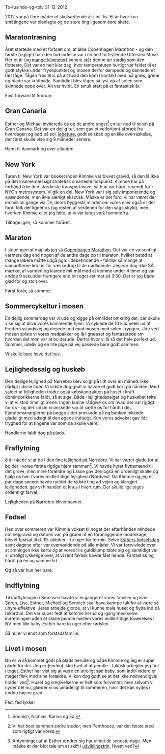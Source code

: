 To-tusinde-og-tolv
31-12-2012

2012 var på flere måder et skelsættende år i mit liv. Et år hvor kun småtingene var planlagte og de store ting ligesom bare skete. 

## Maratontræning ##
Året startede med et fortsæt om, at løbe Copenhagen Marathon - og den første (rigtige) tur i den forbindelse var i en helt fortryllende Utterslev Mose. Her et år (og [mange kilometer][km]) senere står denne tur stadig som den flotteste. Det var en helt klar dag, hvor temperaturen hurtigt var faldet til et godt stykke under frysepunktet og mosen derfor dampede og dannede et tæt tåge. Tågen frøs til is på alt hvad den kom i kontakt med, så græs, grene og blade var kridhvide. Samtidigt blev tågen så lyst op af solen som skinnede oppe over. Alt var hvidt. En smuk start på et fantastisk år. 

Fast forward til februar.

## Gran Canaria ##
Esther og Michael inviterede os og de andre unger[^1] en tur ned til solen på Gran Canaria. Det var en dejlig tur, som gav et velfortjent afbræk fra hverdagen og bød på sol, [løbeture][gc], godt selskab og en lille overraskelse, der først skulle vise sig 9 måneder senere. 

Hjem til danmark og over atlanten.

## New York ##
Turen til New York var booket inden Kimmie var blevet gravid, så den lå ikke på det kvalmemæssigt stratetisk smarteste tidspunkt. Kimmie har på forhånd ikke den stærkeste transportmave, så hun var hårdt spændt for i NYC’s metrosystem. Vi gik en del. New York var i sig selv imponerende og spændende; men ikke særligt eksotisk. Måske er det fordi vi har været der en million gange via TV, deres byggestil minder om vores eller også er det fordi folk der ligner os (og resten af verdenen for den sags skyld), men hverken Kimmie eller jeg følte, at vi var langt væk hjemmefra.

Tilbage igen, så kommer foråret.

## Maraton ##
I slutningen af maj løb jeg så [Copenhagen Marathon][cm]. Det var en væsentligt varmere dag end nogen af de andre dage op til maraton, hvilket betød at mange løbere måtte udgå pga. ildebefindende - faktisk så mange at samaritterne løb tør for væskedrop til de nødlidende. Jeg var dog ikke SÅ mærket af varmen og klarede mit mål med at komme under 4 timer og var endda 9 sekunder hurtigere end mit eget estimat på 3:50. Det er jeg både glad for og stolt over. 

Først forår, så sommer.

## Sommercykeltur i mosen ##
En dejlig sommerdag var vi ude og kigge på området omkring det, der skulle vise sig at blive vores kommende hjem. Vi cyklede de 10 kilometer ud af Frederikssundsvej og drejede ned mod mosen med solen i ryggen. Ude ved mosen spiste vi vores madpakker og lå i græsset og fantaserede om hvordan det mon var at bo derude. Derfra hvor vi lå så det hele perfekt ud. Sommer, udeliv og en lille pige på vej passede bare godt sammen.

Vi skulle bare have det hus.

## Lejlighedssalg og huskøb ##
Den dejlige lejlighed på Nørrebro blev solgt på lidt over en måned. Ikke dårligt i disse tider. Vi vidste dog godt vi havde et godt kort på hånden. Med salget af lejligheden trådte også købskontrakten på huset i kraft - dominobrikkerne faldt, så at sige. Både i lejlighedssalget og huskøbet følte vi at vi stod rimeligt alene. Ingen kunne rådgive os om hvad der var rigtigt for os - og det sidste vi ønskede var at sætte os for hårdt i det. Ejendomsmæglerne på begge sider pressede på og banken nikkede gladeligt med udsigt til den øgede indtægt. Kun vores advokat gav lidt tryghed for at tingene var som de skulle være.

Handlerne faldt dog på plads.

## Fraflytning ##
8 år nåede vi at bo i [den fine lejlighed][lejlighed] på Nørrebro. Vi har været glade for at bo der i vores første rigtige hjem sammen[^2]. Vi havde hyret flyttemænd til det grove, men mine forældre og Lasse gav den også en ordenligt skalle og hjalp os hen i vores midlertidige lejlighed i Nordvest. Da Kimmie og jeg et par dage senere havde ryddet de sidste ting ad vejen og klargjort lejligheden, gav vi hinanden et knus i hvert rum. Der skulle lige siges ordentligt farvel.

Lejligheden på Nørrebro bliver savnet.

## Fødsel ##
Hen over sommeren var Kimmie vokset til noget der efterhånden mindede om højgravid og datoen var, på grund af en foranliggende moderkage, blevet fastsat til d. 19. oktober - to uger før termin. Selve [Esthers fødselsdag][esthers_fodselsdag] samt dagene efter var overvældende på alle måder. Vi var fortvivlede over at amningen ikke kørte og at vores lille guldklump tabte sig og samtidigt var vi utroligt lykkelige over, at vi rent faktisk havde fået hende. Fantastisk og hårdt på én og samme tid.

Og så var hun her bare.

## Indflytning ##
Til indflytningen i Sømosen havde vi engangeret vores familier og især Søren, Lise, Esther, Michael og Sonnich skal have kæmpe tak for at være så uhyre effektive. Jeres arbejde gjorde, at vi kunne male huset og flytte ind på rekordtid. Det var super fedt at komme herud og igang med selve indretningen uden at skulle pendle mellem vores midlertidige toværelses i NV med lille baby-Esther bare to uger efter fødslen. 

Så nu er vi endt som forstadsfamilie.

## Livet i mosen ##
Nu er vi så kommet godt på plads herude og både Kimmie og jeg er super glade for det. Jeg er (endnu) ikke træt af at pendle - faktisk arbejder jeg fint i toget. Esther har vist sig at være en utroligt sød baby, som indtil videre er meget flink mod sine forældre. Vi kan dog godt se at det ikke nødvendigvis holder ved[^3]. Huset og omgivelserne er helt som forventet; men selvom vi nyder det nu, glæder vi os umådeligt til sommeren, hvor det kan nydes i endnu højere grad.

Fed, fed lykke! 

[^1]: Sonnich, Nichlas, Karina og Ea.
[^2]: Vi har boet sammen andre steder; men Penthouse, var det første sted som rigtigt var *vores*. 
[^3]: Antydninger af at Esther ændrer sig har ulmet de seneste dage. Men måske er der blot tale om et skift i [udviklingstrin][]. Hvem ved?

[km]: http://log.logiskhave.dk/2012/20120520_uge16.html   
[gc]: http://log.logiskhave.dk/2012/20120219_uge3.html   
[cm]: http://log.logiskhave.dk/2012/20120522_maraton.html   
[lejlighed]: http://log.logiskhave.dk/2012/20120606_lejlighedssalg.html   
[esthers_fodselsdag]: http://log.logiskhave.dk/2012/20121020_foedselsdag.html   
[udviklingstrin]: http://www.vidunderligeuger.dk/om-bogen/hvad-handler-bogen-om   
